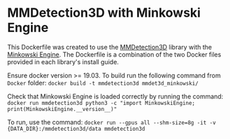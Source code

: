# MMDetection3D with Minkowski Engine
This Dockerfile was created to use the [MMDetection3D](https://github.com/open-mmlab/mmdetection3d/tree/main) library with the [Minkowski Engine](https://github.com/NVIDIA/MinkowskiEngine). The Dockerfile is a combination of the two Docker files provided in each library's install guide.

Ensure docker version >= 19.03. To build run the following command from `Docker` folder:
```docker build -t mmdetection3d mmdet3d_minkowski/```

Check that Minkowski Engine is loaded correctly by running the command:
```docker run mmdetection3d python3 -c "import MinkowskiEngine; print(MinkowskiEngine.__version__)"```

To run, use the command:
```docker run --gpus all --shm-size=8g -it -v {DATA_DIR}:/mmdetection3d/data mmdetection3d```